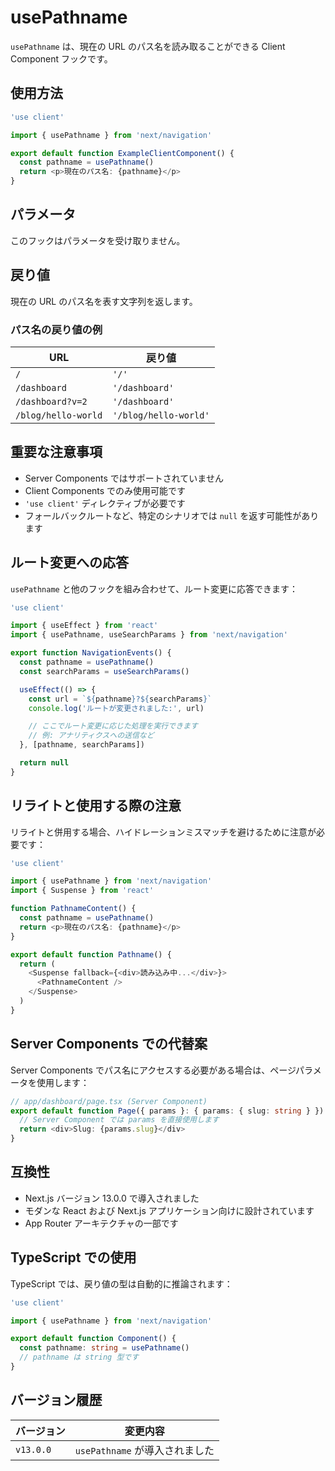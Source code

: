 # usePathname

`usePathname` は、現在の URL のパス名を読み取ることができる Client Component フックです。

## 使用方法

```typescript
'use client'

import { usePathname } from 'next/navigation'

export default function ExampleClientComponent() {
  const pathname = usePathname()
  return <p>現在のパス名: {pathname}</p>
}
```

## パラメータ

このフックはパラメータを受け取りません。

## 戻り値

現在の URL のパス名を表す文字列を返します。

### パス名の戻り値の例

| URL | 戻り値 |
|-----|--------|
| `/` | `'/'` |
| `/dashboard` | `'/dashboard'` |
| `/dashboard?v=2` | `'/dashboard'` |
| `/blog/hello-world` | `'/blog/hello-world'` |

## 重要な注意事項

- Server Components ではサポートされていません
- Client Components でのみ使用可能です
- `'use client'` ディレクティブが必要です
- フォールバックルートなど、特定のシナリオでは `null` を返す可能性があります

## ルート変更への応答

`usePathname` と他のフックを組み合わせて、ルート変更に応答できます：

```typescript
'use client'

import { useEffect } from 'react'
import { usePathname, useSearchParams } from 'next/navigation'

export function NavigationEvents() {
  const pathname = usePathname()
  const searchParams = useSearchParams()

  useEffect(() => {
    const url = `${pathname}?${searchParams}`
    console.log('ルートが変更されました:', url)

    // ここでルート変更に応じた処理を実行できます
    // 例: アナリティクスへの送信など
  }, [pathname, searchParams])

  return null
}
```

## リライトと使用する際の注意

リライトと併用する場合、ハイドレーションミスマッチを避けるために注意が必要です：

```typescript
'use client'

import { usePathname } from 'next/navigation'
import { Suspense } from 'react'

function PathnameContent() {
  const pathname = usePathname()
  return <p>現在のパス名: {pathname}</p>
}

export default function Pathname() {
  return (
    <Suspense fallback={<div>読み込み中...</div>}>
      <PathnameContent />
    </Suspense>
  )
}
```

## Server Components での代替案

Server Components でパス名にアクセスする必要がある場合は、ページパラメータを使用します：

```typescript
// app/dashboard/page.tsx (Server Component)
export default function Page({ params }: { params: { slug: string } }) {
  // Server Component では params を直接使用します
  return <div>Slug: {params.slug}</div>
}
```

## 互換性

- Next.js バージョン 13.0.0 で導入されました
- モダンな React および Next.js アプリケーション向けに設計されています
- App Router アーキテクチャの一部です

## TypeScript での使用

TypeScript では、戻り値の型は自動的に推論されます：

```typescript
'use client'

import { usePathname } from 'next/navigation'

export default function Component() {
  const pathname: string = usePathname()
  // pathname は string 型です
}
```

## バージョン履歴

| バージョン | 変更内容 |
|---------|---------|
| `v13.0.0` | `usePathname` が導入されました |
